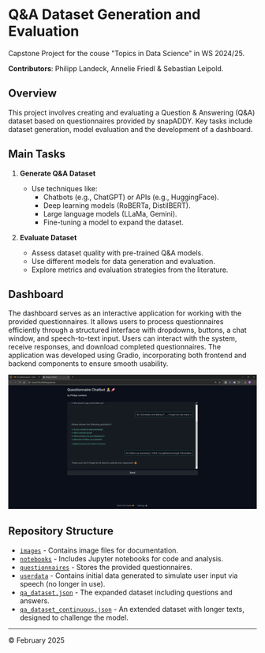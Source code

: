 # Q&A Dataset Generation and Evaluation
Capstone Project for the couse "Topics in Data Science" in WS 2024/25.

**Contributors**: Philipp Landeck, Annelie Friedl & Sebastian Leipold.

## Overview
This project involves creating and evaluating a Question & Answering (Q&A) dataset based on questionnaires provided by snapADDY. Key tasks include dataset generation, model evaluation and the development of a dashboard.

## Main Tasks
1. **Generate Q&A Dataset**
   - Use techniques like:
     - Chatbots (e.g., ChatGPT) or APIs (e.g., HuggingFace).
     - Deep learning models (RoBERTa, DistilBERT).
     - Large language models (LLaMa, Gemini).
     - Fine-tuning a model to expand the dataset.

2. **Evaluate Dataset**
   - Assess dataset quality with pre-trained Q&A models.
   - Use different models for data generation and evaluation.
   - Explore metrics and evaluation strategies from the literature.

## Dashboard  
The dashboard serves as an interactive application for working with the provided questionnaires. It allows users to process questionnaires efficiently through a structured interface with dropdowns, buttons, a chat window, and speech-to-text input. Users can interact with the system, receive responses, and download completed questionnaires. The application was developed using Gradio, incorporating both frontend and backend components to ensure smooth usability.

![Dashboard Preview](https://raw.githubusercontent.com/croco22/CapstoneProjectTDS/refs/heads/main/images/screenshot20.png)

## Repository Structure
- [`images`](https://github.com/croco22/CapstoneProjectTDS/tree/main/images) - Contains image files for documentation.
- [`notebooks`](https://github.com/croco22/CapstoneProjectTDS/tree/main/notebooks) - Includes Jupyter notebooks for code and analysis.
- [`questionnaires`](https://github.com/croco22/CapstoneProjectTDS/tree/main/questionnaires) - Stores the provided questionnaires.
- [`userdata`](https://github.com/croco22/CapstoneProjectTDS/tree/main/userdata) - Contains initial data generated to simulate user input via speech (no longer in use).
- [`qa_dataset.json`](https://github.com/croco22/CapstoneProjectTDS/blob/main/qa_dataset.json) - The expanded dataset including questions and answers.
- [`qa_dataset_continuous.json`](https://github.com/croco22/CapstoneProjectTDS/blob/main/qa_dataset_continuous.json) - An extended dataset with longer texts, designed to challenge the model.

---

&copy; February 2025
